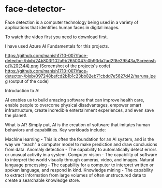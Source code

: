 # face-detector-
Face detection is a computer technology being used in a variety of applications that identifies human faces in digital images.

To watch the video first you need to download first.

I have used Azure AI Fundamentals for this projects.

https://github.com/manish1710-007/face-detector-/blob/24b803f102a9b2650047c0b93da2ad2f8e29543a/Screenshot%20(344).png (Screenshot of the projects's code)
https://github.com/manish1710-007/face-detector-/blob/097248befcd2b1b1c23bb82eb71cbdd7e5627d42/haruna.jpeg (output of the code)


Introduction to AI

AI enables us to build amazing software that can improve health care, enable people to overcome physical disadvantages, empower smart infrastructure, create incredible entertainment experiences, and even save the planet!.

What is AI?
Simply put, AI is the creation of software that imitates human behaviors and capabilities. Key workloads include:

Machine learning - This is often the foundation for an AI system, and is the way we "teach" a computer model to make prediction and draw conclusions from data.
Anomaly detection - The capability to automatically detect errors or unusual activity in a system.
Computer vision - The capability of software to interpret the world visually through cameras, video, and images.
Natural language processing - The capability for a computer to interpret written or spoken language, and respond in kind.
Knowledge mining - The capability to extract information from large volumes of often unstructured data to create a searchable knowledge store.
